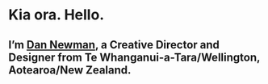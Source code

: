 # Kia ora. Hello.
## I’m [Dan Newman](https://dan.newman.is), a Creative Director and Designer from Te Whanganui-a-Tara/Wellington, Aotearoa/New Zealand.
